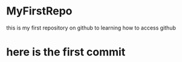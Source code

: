 # MyFirstRepo
this is my first repository on github to learning how to access github

# here is the first commit
